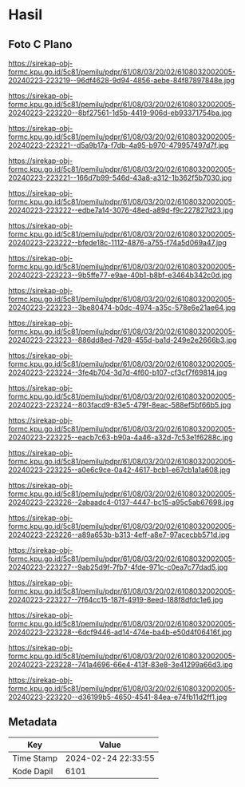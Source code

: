 # Hasil

## Foto C Plano

https://sirekap-obj-formc.kpu.go.id/5c81/pemilu/pdpr/61/08/03/20/02/6108032002005-20240223-223219--96df4628-9d94-4856-aebe-84f87897848e.jpg

https://sirekap-obj-formc.kpu.go.id/5c81/pemilu/pdpr/61/08/03/20/02/6108032002005-20240223-223220--8bf27561-1d5b-4419-906d-eb93371754ba.jpg

https://sirekap-obj-formc.kpu.go.id/5c81/pemilu/pdpr/61/08/03/20/02/6108032002005-20240223-223221--d5a9b17a-f7db-4a95-b970-479957497d7f.jpg

https://sirekap-obj-formc.kpu.go.id/5c81/pemilu/pdpr/61/08/03/20/02/6108032002005-20240223-223221--166d7b99-546d-43a8-a312-1b362f5b7030.jpg

https://sirekap-obj-formc.kpu.go.id/5c81/pemilu/pdpr/61/08/03/20/02/6108032002005-20240223-223222--edbe7a14-3076-48ed-a89d-f9c227827d23.jpg

https://sirekap-obj-formc.kpu.go.id/5c81/pemilu/pdpr/61/08/03/20/02/6108032002005-20240223-223222--bfede18c-1112-4876-a755-f74a5d069a47.jpg

https://sirekap-obj-formc.kpu.go.id/5c81/pemilu/pdpr/61/08/03/20/02/6108032002005-20240223-223223--9b5ffe77-e9ae-40b1-b8bf-e3464b342c0d.jpg

https://sirekap-obj-formc.kpu.go.id/5c81/pemilu/pdpr/61/08/03/20/02/6108032002005-20240223-223223--3be80474-b0dc-4974-a35c-578e6e21ae64.jpg

https://sirekap-obj-formc.kpu.go.id/5c81/pemilu/pdpr/61/08/03/20/02/6108032002005-20240223-223223--886dd8ed-7d28-455d-ba1d-249e2e2666b3.jpg

https://sirekap-obj-formc.kpu.go.id/5c81/pemilu/pdpr/61/08/03/20/02/6108032002005-20240223-223224--3fe4b704-3d7d-4f60-b107-cf3cf7f69814.jpg

https://sirekap-obj-formc.kpu.go.id/5c81/pemilu/pdpr/61/08/03/20/02/6108032002005-20240223-223224--803facd9-83e5-479f-8eac-588ef5bf66b5.jpg

https://sirekap-obj-formc.kpu.go.id/5c81/pemilu/pdpr/61/08/03/20/02/6108032002005-20240223-223225--eacb7c63-b90a-4a46-a32d-7c53e1f6288c.jpg

https://sirekap-obj-formc.kpu.go.id/5c81/pemilu/pdpr/61/08/03/20/02/6108032002005-20240223-223225--a0e6c9ce-0a42-4617-bcb1-e67cb1a1a608.jpg

https://sirekap-obj-formc.kpu.go.id/5c81/pemilu/pdpr/61/08/03/20/02/6108032002005-20240223-223226--2abaadc4-0137-4447-bc15-a95c5ab67698.jpg

https://sirekap-obj-formc.kpu.go.id/5c81/pemilu/pdpr/61/08/03/20/02/6108032002005-20240223-223226--a89a653b-b313-4eff-a8e7-97acecbb571d.jpg

https://sirekap-obj-formc.kpu.go.id/5c81/pemilu/pdpr/61/08/03/20/02/6108032002005-20240223-223227--9ab25d9f-7fb7-4fde-971c-c0ea7c77dad5.jpg

https://sirekap-obj-formc.kpu.go.id/5c81/pemilu/pdpr/61/08/03/20/02/6108032002005-20240223-223227--7f64cc15-187f-4919-8eed-188f8dfdc1e6.jpg

https://sirekap-obj-formc.kpu.go.id/5c81/pemilu/pdpr/61/08/03/20/02/6108032002005-20240223-223228--6dcf9446-ad14-474e-ba4b-e50d4f06416f.jpg

https://sirekap-obj-formc.kpu.go.id/5c81/pemilu/pdpr/61/08/03/20/02/6108032002005-20240223-223228--741a4696-66e4-413f-83e8-3e41299a66d3.jpg

https://sirekap-obj-formc.kpu.go.id/5c81/pemilu/pdpr/61/08/03/20/02/6108032002005-20240223-223220--d36199b5-4650-4541-84ea-e74fb11d2ff1.jpg


## Metadata

| Key        | Value               |
| ---------- | ------------------- |
| Time Stamp | 2024-02-24 22:33:55 |
| Kode Dapil | 6101                |



